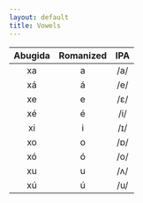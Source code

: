 ```yaml
---
layout: default
title: Vowels
---
```


|Abugida|Romanized|IPA|
|:-:|:-:|:-:|
|<ab>xa</ab>|a|/a/|
|<ab>xá</ab>|á|/e/|
|<ab>xe</ab>|e|/ɛ/|
|<ab>xé</ab>|é|/i/|
|<ab>xi</ab>|i|/ɪ/|
|<ab>xo</ab>|o|/ɒ/|
|<ab>xó</ab>|ó|/o/|
|<ab>xu</ab>|u|/ʌ/|
|<ab>xú</ab>|ú|/u/|
